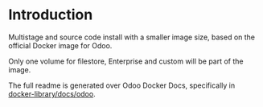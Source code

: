 # Introduction

Multistage and source code install with a smaller image size, based on the official Docker image for Odoo.

Only one volume for filestore, Enterprise and custom will be part of the image.

The full readme is generated over Odoo Docker Docs, specifically in [docker-library/docs/odoo](https://github.com/docker-library/docs/tree/master/odoo).